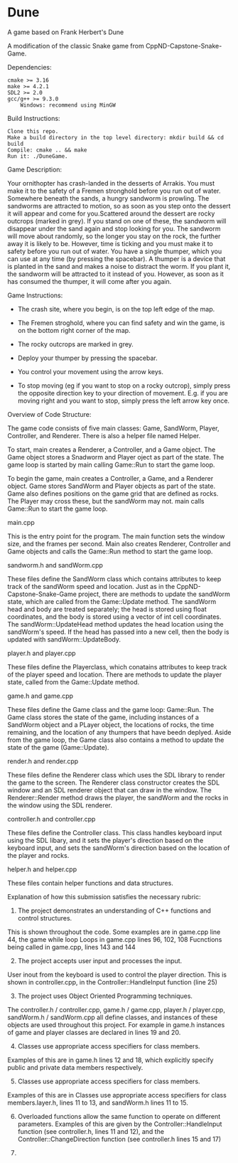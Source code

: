 # Dune

A game based on Frank Herbert's Dune

A  modification of the classic Snake game from CppND-Capstone-Snake-Game.

Dependencies:

    cmake >= 3.16
    make >= 4.2.1
    SDL2 >= 2.0
    gcc/g++ >= 9.3.0
        Windows: recommend using MinGW 


Build Instructions:

    Clone this repo.
    Make a build directory in the top level directory: mkdir build && cd build
    Compile: cmake .. && make
    Run it: ./DuneGame.
    

Game Description:

Your ornithopter has crash-landed in the desserts of Arrakis. You must make it to the safety of a Fremen stronghold before you run out of water. Somewhere beneath the sands, a hungry sandworm is prowling. The sandworms are attracted to motion, so as soon as you step onto the dessert it will appear and come for you.Scattered around the dessert are rocky outcrops (marked in grey). If you stand on one of these, the sandworm will disappear under the sand again and stop looking for you. The sandworm will move about randomly, so the longer you stay on the rock, the further away it is likely to be. However, time is ticking and you must make it to safety before you run out of water. You have a single thumper, which you can use at any time (by pressing the spacebar). A thumper is a device that is planted in the sand and makes a noise to distract the worm. If you plant it, the sandworm will be attracted to it instead of you. However, as soon as it has consumed the thumper, it will come after you again.


Game Instructions:

- The crash site, where you begin, is on the top left edge of the map.

- The Fremen stroghold, where you can find safety and win the game, is on the bottom right corner of the map.

- The rocky outcrops are marked in grey.

- Deploy your thumper by pressing the spacebar.

- You control your movement using the arrow keys.

- To stop moving (eg if you want to stop on a rocky outcrop), simply press the opposite direction key to your direction of movement. E.g. if you are moving         right and you want to stop, simply press the left arrow key once.


Overview of Code Structure:

The game code consists of five main classes: Game, SandWorm, Player, Controller, and Renderer. There is also a helper file named Helper.

To start, main creates a Renderer, a Controller, and a Game object. The Game object stores a Snadworm and Player oject as part of the state. The game loop is   started by main calling Game::Run to start the game loop.

To begin the game, main creates a Controller, a Game, and a Renderer object. Game stores SandWorm and Player objects as part of the state. Game also defines positions on the game grid that are defined as rocks. The Player may cross these, but the sandWorm may not. main calls Game::Run to start the game loop.

main.cpp

This is the entry point for the program. The main function sets the window size, and the frames per second. Main also creates Renderer, Controller and Game objects and calls the Game::Run method to start the game loop.

sandworm.h and sandWorm.cpp

These files define the SandWorm class which contains attributes to keep track of the sandWorm speed and location. Just as in the CppND-Capstone-Snake-Game project, there are methods to update the sandWorm state, which are called from the Game::Update method. The sandWorm head and body are treated separately; the head is stored using float coordinates, and the body is stored using a vector of int cell coordinates. The sandWorm::UpdateHead method updates the head location using the sandWorm's speed. If the head has passed into a new cell, then the body is updated with sandWorm::UpdateBody.

player.h and player.cpp

These files define the Playerclass, which conatains attributes to keep track of the player speed and location. There are methods to update the player state, called from the Game::Update method.

game.h and game.cpp

These files define the Game class and the game loop: Game::Run. The Game class stores the state of the game, including instances of a SandWorm object and a PLayer object, the locations of rocks, the time remaining, and the location of any thumpers that have beedn deplyed. Aside from the game loop, the Game class also contains a method to update the state of the game (Game::Update).

render.h and render.cpp

These files define the Renderer class which uses the SDL library to render the game to the screen. The Renderer class constructor creates the SDL window and an SDL renderer object that can draw in the window. The Renderer::Render method draws the player, the sandWorm and the rocks in the window using the SDL renderer.

controller.h and controller.cpp

These files define the Controller class. This class handles keyboard input using the SDL libary, and it sets the player's direction based on the keyboard input, and sets the sandWorm's direction based on the location of the player and rocks.

helper.h and helper.cpp

These files contain helper functions and data structures.


Explanation of how this submission satisfies the necessary rubric:

1. The project demonstrates an understanding of C++ functions and control structures.

This is shown throughout the code. Some examples are in game.cpp line 44, the game while loop
Loops in game.cpp lines 96, 102, 108
Fucnctions being called in game.cpp, lines 143 and 144

2. The project accepts user input and processes the input.

User inout from the keyboard is used to control the player direction. This is shown in controller.cpp, in the Controller::HandleInput function (line 25)

3. The project uses Object Oriented Programming techniques.

The controller.h / controller.cpp, game.h / game.cpp, player.h / player.cpp, sandWorm.h / sandWorm.cpp all define classes, and instances of these objects are used throughout this project. For example in game.h instances of game and player classes are declared in lines 19 and 20.

4. Classes use appropriate access specifiers for class members.

Examples of this are in game.h lines 12 and 18, which explicitly specify public and private data members respectively.

5. Classes use appropriate access specifiers for class members.

Examples of this are in Classes use appropriate access specifiers for class members.layer.h, lines 11 to 13, and sandWorm.h lines 11 to 15.

6. Overloaded functions allow the same function to operate on different parameters.
Examples of this are given by the Controller::HandleInput function (see controller.h, lines 11 and 12), and the Controller::ChangeDirection function (see controller.h lines 15 and 17)

7. 
